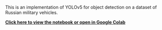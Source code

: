 This is an implementation of YOLOv5 for object detection on a dataset of Russian military vehicles.

**[Click here to view the notebook or open in Google Colab](https://nbviewer.org/github/MLDavies/capstone-computer-vision/blob/main/YOLOv5_russian_military_vehicles.ipynb)**
